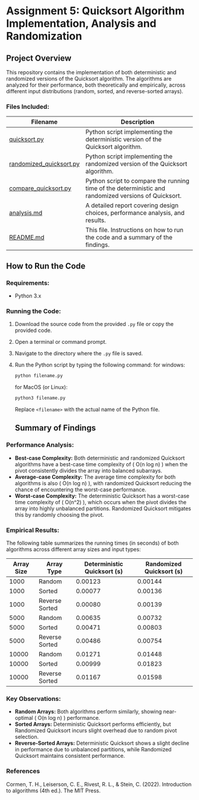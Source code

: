 # Assignment 5: Quicksort Algorithm Implementation, Analysis and Randomization 

## Project Overview

This repository contains the implementation of both deterministic and randomized versions of the Quicksort algorithm. The algorithms are analyzed for their performance, both theoretically and empirically, across different input distributions (random, sorted, and reverse-sorted arrays). 

### Files Included:

| Filename                          | Description                                                                 |
|------------------------------------|-----------------------------------------------------------------------------|
| [quicksort.py](./quicksort.py)     | Python script implementing the deterministic version of the Quicksort algorithm. |
| [randomized_quicksort.py](./randomized_quicksort.py) | Python script implementing the randomized version of the Quicksort algorithm.  |
| [compare_quicksort.py](./compare_quicksort.py) | Python script to compare the running time of the deterministic and randomized versions of Quicksort.  |
| [analysis.md](./analysis.md)           | A detailed report covering design choices, performance analysis, and results. |
| [README.md](./README.md)           | This file. Instructions on how to run the code and a summary of the findings. |



## How to Run the Code

### Requirements:
- Python 3.x

### Running the Code:
1. Download the source code from the provided `.py` file or copy the provided code.
2. Open a terminal or command prompt.
3. Navigate to the directory where the `.py` file is saved.
4. Run the Python script by typing the following command:
   for windows:
   ``` bash
   python filename.py
   ```
   for MacOS (or Linux):
   ``` bash
   python3 filename.py
   ```
   Replace `<filename>` with the actual name of the Python file.

   ## Summary of Findings

### Performance Analysis:

- **Best-case Complexity:** Both deterministic and randomized Quicksort algorithms have a best-case time complexity of \( O(n log n) \) when the pivot consistently divides the array into balanced subarrays.
- **Average-case Complexity:** The average time complexity for both algorithms is also \( O(n log n) \), with randomized Quicksort reducing the chance of encountering the worst-case performance.
- **Worst-case Complexity:** The deterministic Quicksort has a worst-case time complexity of \( O(n^2) \), which occurs when the pivot divides the array into highly unbalanced partitions. Randomized Quicksort mitigates this by randomly choosing the pivot.

### Empirical Results:

The following table summarizes the running times (in seconds) of both algorithms across different array sizes and input types:

| Array Size | Array Type       | Deterministic Quicksort (s) | Randomized Quicksort (s) |
|------------|------------------|-----------------------------|--------------------------|
| 1000       | Random           | 0.00123                     | 0.00144                  |
| 1000       | Sorted           | 0.00077                     | 0.00136                  |
| 1000       | Reverse Sorted   | 0.00080                     | 0.00139                  |
| 5000       | Random           | 0.00635                     | 0.00732                  |
| 5000       | Sorted           | 0.00471                     | 0.00803                  |
| 5000       | Reverse Sorted   | 0.00486                     | 0.00754                  |
| 10000      | Random           | 0.01271                     | 0.01448                  |
| 10000      | Sorted           | 0.00999                     | 0.01823                  |
| 10000      | Reverse Sorted   | 0.01167                     | 0.01598                  |

### Key Observations:

- **Random Arrays:** Both algorithms perform similarly, showing near-optimal \( O(n log n) \) performance.
- **Sorted Arrays:** Deterministic Quicksort performs efficiently, but Randomized Quicksort incurs slight overhead due to random pivot selection.
- **Reverse-Sorted Arrays:** Deterministic Quicksort shows a slight decline in performance due to unbalanced partitions, while Randomized Quicksort maintains consistent performance.

### References

Cormen, T. H., Leiserson, C. E., Rivest, R. L., & Stein, C. (2022). Introduction to algorithms (4th ed.). The MIT Press.
